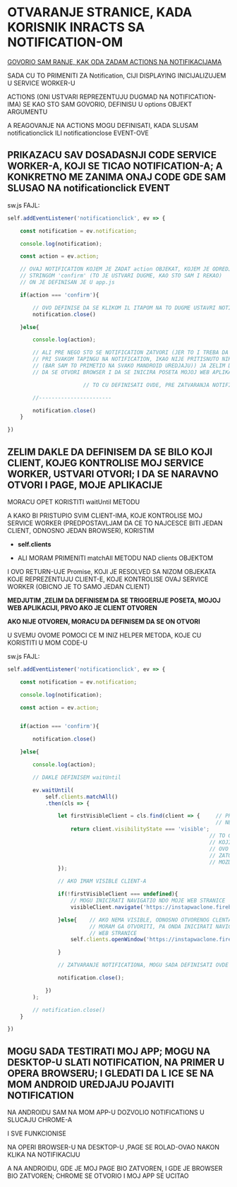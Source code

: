# OTVARANJE STRANICE, KADA KORISNIK INRACTS SA NOTIFICATION-OM

[GOVORIO SAM RANJE, KAK ODA ZADAM ACTIONS NA NOTIFIKACIJAMA](https://github.com/Rade58/apis_trying_out_and_practicing/blob/master/PROGRESSIVE%20WEB%20APPS/IMPORTANT%20PWA%20NOTES/PUSH%20NOTIFICATIONS/10.%20ACTIONS%20ON%20NOTIFICATION-IMA.md)

SADA CU TO PRIMENITI ZA Notification, CIJI DISPLAYING INICIJALIZUJEM U SERVICE WORKER-U

ACTIONS (ONI USTVARI REPREZENTUJU DUGMAD NA NOTIFICATION-IMA) SE KAO STO SAM GOVORIO, DEFINISU U options OBJEKT ARGUMENTU

A REAGOVANJE NA ACTIONS MOGU DEFINISATI, KADA SLUSAM notificationclick ILI notificationclose EVENT-OVE

## PRIKAZACU SAV DOSADASNJI CODE SERVICE WORKER-A, KOJI SE TICAO NOTIFICATION-A; A KONKRETNO ME ZANIMA ONAJ CODE GDE SAM SLUSAO NA notificationclick EVENT

sw.js FAJL:

```javascript
self.addEventListener('notificationclick', ev => {

    const notification = ev.notification;

    console.log(notification);

    const action = ev.action;

    // OVAJ NOTIFICATION KOJEM JE ZADAT action OBJEKAT, KOJEM JE ODREDJEN SA
    // STRINGOM 'confirm' (TO JE USTVARI DUGME, KAO STO SAM I REKAO)
    // ON JE DEFINISAN JE U app.js

    if(action === 'confirm'){

        // OVO DEFINISE DA SE KLIKOM IL ITAPOM NA TO DUGME USTAVRI NOTIFICATIO NZATVORI
        notification.close()

    }else{

        console.log(action);

        // ALI PRE NEGO STO SE NOTIFICATION ZATVORI (JER TO I TREBA DA BUDE PRAKSA
        // PRI SVAKOM TAPINGU NA NOTIFICATION, IKAO NIJE PRITISNUTO NIKAKVO DUGME
        // (BAR SAM TO PRIMETIO NA SVAKO MANDROID UREDJAJU)) JA ZELIM DA DEFINISEM
        // DA SE OTVORI BROWSER I DA SE INICIRA POSETA MOJOJ WEB APLIKACIJI

                        // TO CU DEFINISATI OVDE, PRE ZATVARANJA NOTIFICATION-A

        //-----------------------

        notification.close()
    }

})

```

## ZELIM DAKLE DA DEFINISEM DA SE BILO KOJI CLIENT, KOJEG KONTROLISE MOJ SERVICE WORKER, USTVARI OTVORI; I DA SE NARAVNO OTVORI I PAGE, MOJE APLIKACIJE

MORACU OPET KORISTITI waitUntil METODU

A KAKO BI PRISTUPIO SVIM CLIENT-IMA, KOJE KONTROLISE MOJ SERVICE WORKER (PREDPOSTAVLJAM DA CE TO NAJCESCE BITI JEDAN CLIENT, ODNOSNO JEDAN BROWSER), KORISTIM

- **self.clients**

- ALI MORAM PRIMENITI matchAll METODU NAD clients OBJEKTOM

I OVO RETURN-UJE Promise, KOJI JE RESOLVED SA NIZOM OBJEKATA KOJE REPREZENTUJU CLIENT-E, KOJE KONTROLISE OVAJ SERVICE WORKER (OBICNO JE TO SAMO JEDAN CLIENT)

**MEDJUTIM ,ZELIM DA DEFINISEM DA SE TRIGGERUJE POSETA, MOJOJ WEB APLIKACIJI, PRVO AKO JE CLIENT OTVOREN**

**AKO NIJE OTVOREN, MORACU DA DEFINISEM DA SE ON OTVORI**

U SVEMU OVOME POMOCI CE M INIZ HELPER METODA, KOJE CU KORISTITI U MOM CODE-U

sw.js FAJL:

```javascript
self.addEventListener('notificationclick', ev => {

    const notification = ev.notification;

    console.log(notification);

    const action = ev.action;


    if(action === 'confirm'){

        notification.close()

    }else{

        console.log(action);

        // DAKLE DEFINISEM waitUntil

        ev.waitUntil(
            self.clients.matchAll()
            .then(cls => {

                let firstVisibleClient = cls.find(client => {     // PRONALAZIM CLIENTE, KOJI SU OTVORENI UZ POMOC find HELPER FUNKCIJE
                                                                  // NE ZNAM ZASTO JE OVDE ODLUCENO DA SE KORISTI find METODA
                    return client.visibilityState === 'visible';
                                                                // TO GOVORIM JER CE ONA RETURN-OVATI PRVI ELEMENT, KOJI ZADOVOLJAVA USLOV 
                                                                // KOJI SAM ZADAO
                                                                // OVO ZNACI DA AKO IMA VISE CLIENT-A, NECE SVI BITI OTVORENI
                                                                // ZATO MISLI MDA JE OVDE BOLJE DEFINISATI LLOPING KROZ SVE CLIENTE
                                                                // MOZDA BI map METODA BILA BOLJI IZBOR
                });

                // AKO IMAM VISIBLE CLIENT-A

                if(!firstVisibleClient === undefined){
                    // MOGU INICIRATI NAVIGATIO NDO MOJE WEB STRANICE
                    visibleClient.navigate('https://instapwaclone.firebaseapp.com/')

                }else{    // AKO NEMA VISIBLE, ODNOSNO OTVORENOG CLENTA
                          // MORAM GA OTVORITI, PA ONDA INICIRATI NAVIGATION DO MOJE
                          // WEB STRANICE
                    self.clients.openWindow('https://instapwaclone.firebaseapp.com/')

                }

                // ZATVARANJE NOTIFICATIONA, MOGU SADA DEFINISATI OVDE

                notification.close();

            })
        );

        // notification.close()
    }

})

```

## MOGU SADA TESTIRATI MOJ APP; MOGU NA DESKTOP-U SLATI NOTIFICATION, NA PRIMER U OPERA BROWSERU; I GLEDATI DA L ICE SE NA MOM ANDROID UREDJAJU POJAVITI NOTIFICATION

NA ANDROIDU SAM NA MOM APP-U DOZVOLIO NOTIFICATIONS U SLUCAJU CHROME-A

I SVE FUNKCIONISE

NA OPERI BROWSER-U NA DESKTOP-U ,PAGE SE ROLAD-OVAO NAKON KLIKA NA NOTIFIKACIJU

A NA ANDROIDU, GDE JE MOJ PAGE BIO ZATVOREN, I GDE JE BROWSER BIO ZATVOREN; CHROME SE OTVORIO I MOJ APP SE UCITAO